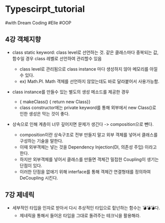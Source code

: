 # Typescirpt_tutorial
#with Dream Coding  #Elle  #OOP

## 4강 객체지향
* class static keyword: class level로 선언하는 것. 같은 클래스마다 중복되는 값, 함수일 경우 class 레벨로 선언하여 관리할수 있음
	- class level로 관리됨으로 class instance 마다 생성하지 않아 메모리를 아낄수 있다.
	- ex) Math.PI. Math 객체를 선언하지 않았는데도 바로 달라붙어서 사용가능함.

* class instance를 만들수 있는 별도의 생성 메소드를 제공한 경우
	- { makeClass() { return new Class}} 
	- class constructor에는 private keyword를 통해 외부에서 new Class()로 인한 생성은 막는 것이 좋다.

* 상속으로 인해 계층이 너무 깊어지면 문제가 생긴다 -> composition으로 뺀다.
	- composition이란 상속구조로 전부 만들지 말고 외부 객체를 넣어서 클래스를 구성하는 기술을 말한다.
	- 이때 외부객체는 넣는 것을 Dependency Injection(DI, 의존성 주입) 이라고 한다.
	- 하지만 외부객체를 넣어서 클래스를 만들면 객체간 밀접한 Coupling이 생기는 단점이 있다.
	- 이러한 단점을 없애기 위해 interface를 통해 객체간 연결형태를 정의하여 DeCoupling 시킨다.

## 7강 제네릭
* 세부적인 타입을 인자로 받아서 다시 추상적인 타입으로 맅넌하는 함수는 💣💣💣다.
	- 제네릭을 통해서 들어온 타입을 그대로 돌려주는 테크닉을 활용해라.